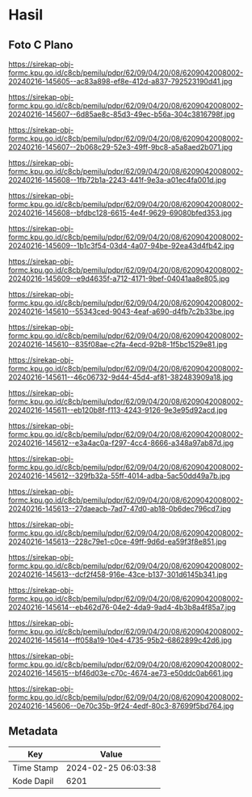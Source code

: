# Hasil

## Foto C Plano

https://sirekap-obj-formc.kpu.go.id/c8cb/pemilu/pdpr/62/09/04/20/08/6209042008002-20240216-145605--ac83a898-ef8e-412d-a837-792523190d41.jpg

https://sirekap-obj-formc.kpu.go.id/c8cb/pemilu/pdpr/62/09/04/20/08/6209042008002-20240216-145607--6d85ae8c-85d3-49ec-b56a-304c3816798f.jpg

https://sirekap-obj-formc.kpu.go.id/c8cb/pemilu/pdpr/62/09/04/20/08/6209042008002-20240216-145607--2b068c29-52e3-49ff-9bc8-a5a8aed2b071.jpg

https://sirekap-obj-formc.kpu.go.id/c8cb/pemilu/pdpr/62/09/04/20/08/6209042008002-20240216-145608--1fb72b1a-2243-441f-9e3a-a01ec4fa001d.jpg

https://sirekap-obj-formc.kpu.go.id/c8cb/pemilu/pdpr/62/09/04/20/08/6209042008002-20240216-145608--bfdbc128-6615-4e4f-9629-69080bfed353.jpg

https://sirekap-obj-formc.kpu.go.id/c8cb/pemilu/pdpr/62/09/04/20/08/6209042008002-20240216-145609--1b1c3f54-03d4-4a07-94be-92ea43d4fb42.jpg

https://sirekap-obj-formc.kpu.go.id/c8cb/pemilu/pdpr/62/09/04/20/08/6209042008002-20240216-145609--e9d4635f-a712-4171-9bef-04041aa8e805.jpg

https://sirekap-obj-formc.kpu.go.id/c8cb/pemilu/pdpr/62/09/04/20/08/6209042008002-20240216-145610--55343ced-9043-4eaf-a690-d4fb7c2b33be.jpg

https://sirekap-obj-formc.kpu.go.id/c8cb/pemilu/pdpr/62/09/04/20/08/6209042008002-20240216-145610--835f08ae-c2fa-4ecd-92b8-1f5bc1529e81.jpg

https://sirekap-obj-formc.kpu.go.id/c8cb/pemilu/pdpr/62/09/04/20/08/6209042008002-20240216-145611--46c06732-9d44-45d4-af81-382483909a18.jpg

https://sirekap-obj-formc.kpu.go.id/c8cb/pemilu/pdpr/62/09/04/20/08/6209042008002-20240216-145611--eb120b8f-f113-4243-9126-9e3e95d92acd.jpg

https://sirekap-obj-formc.kpu.go.id/c8cb/pemilu/pdpr/62/09/04/20/08/6209042008002-20240216-145612--e3a4ac0a-f297-4cc4-8666-a348a97ab87d.jpg

https://sirekap-obj-formc.kpu.go.id/c8cb/pemilu/pdpr/62/09/04/20/08/6209042008002-20240216-145612--329fb32a-55ff-4014-adba-5ac50dd49a7b.jpg

https://sirekap-obj-formc.kpu.go.id/c8cb/pemilu/pdpr/62/09/04/20/08/6209042008002-20240216-145613--27daeacb-7ad7-47d0-ab18-0b6dec796cd7.jpg

https://sirekap-obj-formc.kpu.go.id/c8cb/pemilu/pdpr/62/09/04/20/08/6209042008002-20240216-145613--228c79e1-c0ce-49ff-9d6d-ea59f3f8e851.jpg

https://sirekap-obj-formc.kpu.go.id/c8cb/pemilu/pdpr/62/09/04/20/08/6209042008002-20240216-145613--dcf2f458-916e-43ce-b137-301d6145b341.jpg

https://sirekap-obj-formc.kpu.go.id/c8cb/pemilu/pdpr/62/09/04/20/08/6209042008002-20240216-145614--eb462d76-04e2-4da9-9ad4-4b3b8a4f85a7.jpg

https://sirekap-obj-formc.kpu.go.id/c8cb/pemilu/pdpr/62/09/04/20/08/6209042008002-20240216-145614--ff058a19-10e4-4735-95b2-6862899c42d6.jpg

https://sirekap-obj-formc.kpu.go.id/c8cb/pemilu/pdpr/62/09/04/20/08/6209042008002-20240216-145615--bf46d03e-c70c-4674-ae73-e50ddc0ab661.jpg

https://sirekap-obj-formc.kpu.go.id/c8cb/pemilu/pdpr/62/09/04/20/08/6209042008002-20240216-145606--0e70c35b-9f24-4edf-80c3-87699f5bd764.jpg


## Metadata

| Key        | Value               |
| ---------- | ------------------- |
| Time Stamp | 2024-02-25 06:03:38 |
| Kode Dapil | 6201                |



